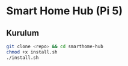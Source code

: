 # Smart Home Hub (Pi 5)

## Kurulum
```bash
git clone <repo> && cd smarthome-hub
chmod +x install.sh
./install.sh
